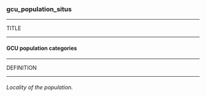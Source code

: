 ### gcu_population_situs



------
TITLE

------

#### GCU population categories



------
DEFINITION

------

###### Locality of the population.